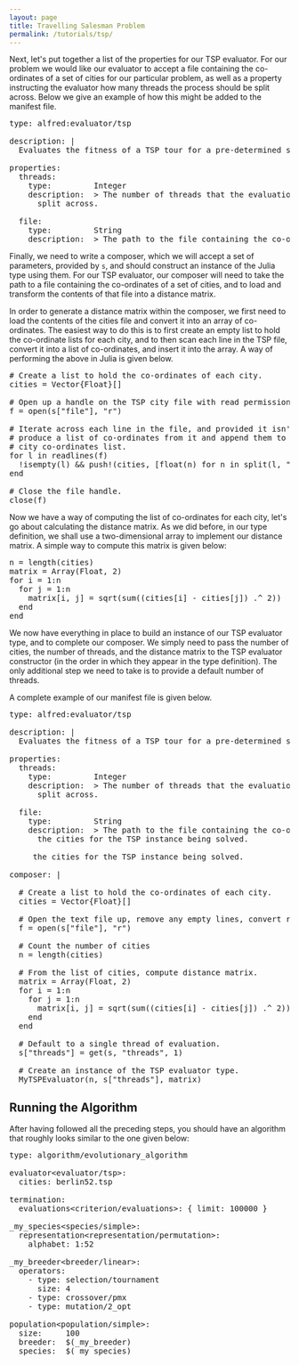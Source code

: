 ```yaml
---
layout: page
title: Travelling Salesman Problem
permalink: /tutorials/tsp/
---
```


Next, let's put together a list of the properties for our TSP evaluator. For
our problem we would like our evaluator to accept a file containing the
co-ordinates of a set of cities for our particular problem, as well as a
property instructing the evaluator how many threads the process should be
split across. Below we give an example of how this might be added to the
manifest file. 

<pre class="yaml">
type: alfred:evaluator/tsp

description: |
  Evaluates the fitness of a TSP tour for a pre-determined set of cities.

properties:
  threads:
    type:         Integer
    description:  &gt; The number of threads that the evaluation process should be
      split across.

  file:
    type:         String
    description:  &gt; The path to the file containing the co-ordinates of each of
</pre>

Finally, we need to write a composer, which we will accept a set of parameters,
provided by `s`, and should construct an instance of the Julia type using them.
For our TSP evaluator, our composer will need to take the path to a file
containing the co-ordinates of a set of cities, and to load and transform the
contents of that file into a distance matrix.

In order to generate a distance matrix within the composer, we first need to
load the contents of the cities file and convert it into an array of co-ordinates.
The easiest way to do this is to first create an empty list to hold the
co-ordinate lists for each city, and to then scan each line in the TSP file,
convert it into a list of co-ordinates, and insert it into the array. A way of
performing the above in Julia is given below.

<pre class="julia">
# Create a list to hold the co-ordinates of each city.
cities = Vector{Float}[]

# Open up a handle on the TSP city file with read permissions.
f = open(s["file"], "r")

# Iterate across each line in the file, and provided it isn't empty,
# produce a list of co-ordinates from it and append them to the
# city co-ordinates list.
for l in readlines(f)
  !isempty(l) && push!(cities, [float(n) for n in split(l, ",")])
end

# Close the file handle.
close(f)
</pre>

Now we have a way of computing the list of co-ordinates for each city,
let's go about calculating the distance matrix. As we did before, in
our type definition, we shall use a two-dimensional array to
implement our distance matrix. A simple way to compute this matrix is
given below:

<pre class="julia">
n = length(cities)
matrix = Array(Float, 2)
for i = 1:n
  for j = 1:n
    matrix[i, j] = sqrt(sum((cities[i] - cities[j]) .^ 2))
  end
end
</pre>

We now have everything in place to build an instance of our TSP
evaluator type, and to complete our composer. We simply need to pass
the number of cities, the number of threads, and the distance matrix
to the TSP evaluator constructor (in the order in which they appear
in the type definition). The only additional step we need to take is
to provide a default number of threads.

A complete example of our manifest file is given below.

<pre class="yaml">
type: alfred:evaluator/tsp

description: |
  Evaluates the fitness of a TSP tour for a pre-determined set of cities.

properties:
  threads:
    type:         Integer
    description:  &gt; The number of threads that the evaluation process should be
      split across.

  file:
    type:         String
    description:  &gt; The path to the file containing the co-ordinates of each of
      the cities for the TSP instance being solved.

     the cities for the TSP instance being solved.

composer: |

  # Create a list to hold the co-ordinates of each city.
  cities = Vector{Float}[] 
  
  # Open the text file up, remove any empty lines, convert remaining lines
  f = open(s["file"], "r")
 
  # Count the number of cities
  n = length(cities)

  # From the list of cities, compute distance matrix.
  matrix = Array(Float, 2)
  for i = 1:n
    for j = 1:n
      matrix[i, j] = sqrt(sum((cities[i] - cities[j]) .^ 2))
    end
  end

  # Default to a single thread of evaluation.
  s["threads"] = get(s, "threads", 1)
 
  # Create an instance of the TSP evaluator type.
  MyTSPEvaluator(n, s["threads"], matrix)  
</pre>

## Running the Algorithm

After having followed all the preceding steps, you should have an algorithm
that roughly looks similar to the one given below:

<pre class="wallace">
type: algorithm/evolutionary_algorithm

evaluator&lt;evaluator/tsp&gt;:
  cities: berlin52.tsp

termination:
  evaluations&lt;criterion/evaluations&gt;: { limit: 100000 }

_my_species&lt;species/simple&gt;:
  representation&lt;representation/permutation&gt;:
    alphabet: 1:52 

_my_breeder&lt;breeder/linear&gt;:
  operators:
    - type: selection/tournament
      size: 4
    - type: crossover/pmx
    - type: mutation/2_opt

population&lt;population/simple&gt;:
  size:     100
  breeder:  $(_my_breeder)
  species:  $(_my_species)
</pre>
